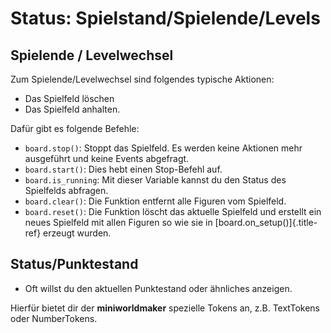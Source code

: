 # Status: Spielstand/Spielende/Levels

## Spielende / Levelwechsel

Zum Spielende/Levelwechsel sind folgendes typische Aktionen:

-   Das Spielfeld löschen
-   Das Spielfeld anhalten.

Dafür gibt es folgende Befehle:

-   `board.stop()`: Stoppt das Spielfeld. Es werden keine Aktionen mehr
    ausgeführt und keine Events abgefragt.
-   `board.start()`: Dies hebt einen Stop-Befehl auf.
-   `board.is_running`: Mit dieser Variable kannst du den Status des
    Spielfelds abfragen.
-   `board.clear()`: Die Funktion entfernt alle Figuren vom Spielfeld.
-   `board.reset()`: Die Funktion löscht das aktuelle Spielfeld und
    erstellt ein neues Spielfeld mit allen Figuren so wie sie in
    [board.on_setup()]{.title-ref} erzeugt wurden.

## Status/Punktestand

-   Oft willst du den aktuellen Punktestand oder ähnliches anzeigen.

Hierfür bietet dir der **miniworldmaker** spezielle Tokens an, z.B.
TextTokens oder NumberTokens.
